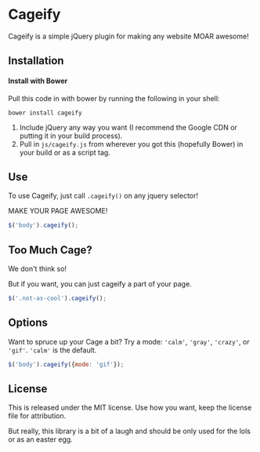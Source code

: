 # Cageify

Cageify is a simple jQuery plugin for making any website MOAR awesome!

## Installation

#### Install with Bower

Pull this code in with bower by running the following in your shell:

```
bower install cageify
```


1. Include jQuery any way you want (I recommend the Google CDN or putting it in your build process).
2. Pull in `js/cageify.js` from wherever you got this (hopefully Bower) in your build or as a script tag.

## Use

To use Cageify, just call `.cageify()` on any jquery selector!

MAKE YOUR PAGE AWESOME!

```js
$('body').cageify();
```

## Too Much Cage?

We don't think so!

But if you want, you can just cageify a part of your page.

```js
$('.not-as-cool').cageify();
```

## Options

Want to spruce up your Cage a bit? Try a mode: `'calm'`, `'gray'`, `'crazy'`, or `'gif'`. `'calm'` is the default.

```js
$('body').cageify({mode: 'gif'});
```

## License

This is released under the MIT license.
Use how you want, keep the license file for attribution.

But really, this library is a bit of a laugh and should be only used for the lols or as an easter egg.
